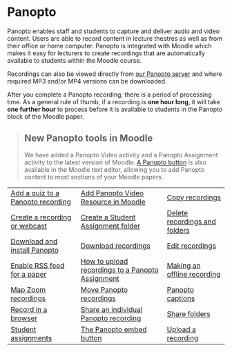 # Panopto

Panopto enables staff and students to capture and deliver audio and video content. Users are able to record content in lecture theatres as well as from their office or home computer. Panopto is integrated with Moodle which makes it easy for lecturers to create recordings that are automatically available to students within the Moodle course.  

Recordings can also be viewed directly from [our Panopto server](https://waikato.au.panopto.com/) and where required MP3 and/or MP4 versions can be downloaded.

After you complete a Panopto recording, there is a period of processing time.  As a general rule of thumb, if a recording is **one hour long**, it will take **one further hour** to process before it is available to students in the Panopto block of the Moodle paper.

> ## New Panopto tools in Moodle
> We have added a Panopto Video activity and a Panopto Assignment activity to the latest version of Moodle. [A Panopto button](the-panopto-embed-button.md) is also available in the Moodle text editor, allowing you to add Panopto content to most sections of your Moodle papers.

|  |  |  |
| --- | --- | --- |
| [Add a quiz to a Panopto recording](adding-a-quiz.md) | [Add Panopto Video Resource in Moodle](add-panopto-video-resource-in-moodle.md) | <a href="https://support.panopto.com/s/article/merge-and-copy-1" target="_blank">Copy recordings</a> |
| [Create a recording or webcast](create-a-recording-or-webcast.md) | [Create a Student Assignment folder](create-a-student-assignment-folder-in-Panopto.md) | [Delete recordings and folders](delete-recordings-folders.md) |
| [Download and install Panopto](download-and-install-panopto.md) | [Download recordings](download-recordings.md) | [Edit recordings](edit-recordings.md) |
| [Enable RSS feed for a paper](enabling-RSS-feed.md) | [How to upload recordings to a Panopto Assignment](how-to-upload-recordings-to-a-Panopto-assignment.md) | [Making an offline recording](making-an-offline-recording.md) |
| [Map Zoom recordings](map-zoom-recordings.md) | [Move Panopto recordings](move-panopto-recordings.md) | [Panopto captions](panopto-captions.md) |
|[Record in a browser](record-in-a-browser.md) | [Share an individual Panopto recording](share-an-individual-panopto-recording.md) | [Share folders](share-folders.md) |
|[Student assignments](student-assignments.md) | [The Panopto embed button](the-panopto-embed-button.md) | [Upload a recording](upload-a-recording.md) |
